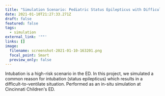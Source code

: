 ```yaml
---
title: "Simulation Scenario: Pediatric Status Epilepticus with Difficult Ventilation"
date: 2021-01-10T21:27:33.271Z
draft: false
featured: false
tags:
  - simulation
external_link: '""'
links: []
image:
  filename: screenshot-2021-01-10-163201.png
  focal_point: Smart
  preview_only: false
---
```

Intubation is a high-risk scenario in the ED. In this project, we simulated a common reason for intubation (status epilepticus) which results in a difficult-to-ventilate situation. Performed as an in-situ simulation at Cincinnati Children's ED.